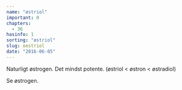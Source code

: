 ```yaml
---
name: "østriol"
important: 0
chapters:  
  - 36
hasinfo: 1
sorting: "østriol"
slug: oestriol
date: "2016-06-05"
---
```


Naturligt østrogen. Det mindst potente. (østriol < østron < østradiol)

Se østrogen.
